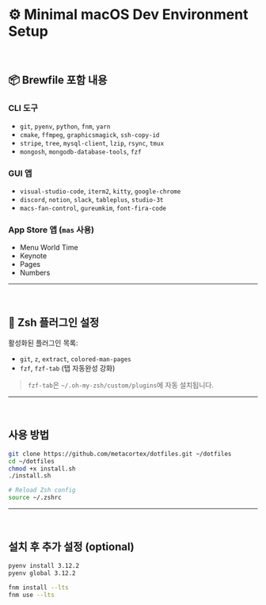 # ⚙️ Minimal macOS Dev Environment Setup

<br/>

## 📦 Brewfile 포함 내용

### CLI 도구

- `git`, `pyenv`, `python`, `fnm`, `yarn`  
- `cmake`, `ffmpeg`, `graphicsmagick`, `ssh-copy-id`  
- `stripe`, `tree`, `mysql-client`, `lzip`, `rsync`, `tmux`  
- `mongosh`, `mongodb-database-tools`, `fzf`

### GUI 앱

- `visual-studio-code`, `iterm2`, `kitty`, `google-chrome`  
- `discord`, `notion`, `slack`, `tableplus`, `studio-3t`  
- `macs-fan-control`, `gureumkim`, `font-fira-code`

### App Store 앱 (`mas` 사용)

- Menu World Time  
- Keynote  
- Pages  
- Numbers

---
<br/>

## 🎨 Zsh 플러그인 설정

활성화된 플러그인 목록:

- `git`, `z`, `extract`, `colored-man-pages`  
- `fzf`, `fzf-tab` (탭 자동완성 강화)

> `fzf-tab`은 `~/.oh-my-zsh/custom/plugins`에 자동 설치됩니다.


---
<br/>

## 사용 방법

```bash
git clone https://github.com/metacortex/dotfiles.git ~/dotfiles
cd ~/dotfiles
chmod +x install.sh
./install.sh

# Reload Zsh config
source ~/.zshrc

```

---
<br/>

## 설치 후 추가 설정 (optional)

```bash
pyenv install 3.12.2
pyenv global 3.12.2

fnm install --lts
fnm use --lts

```
